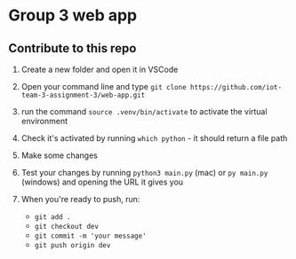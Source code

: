 # Group 3 web app


## Contribute to this repo

1. Create a new folder and open it in VSCode

2. Open your command line and type ```git clone https://github.com/iot-team-3-assignment-3/web-app.git```

3. run the command ```source .venv/bin/activate``` to activate the virtual environment

4. Check it's activated by running ```which python``` - it should return a file path

5. Make some changes

6. Test your changes by running ```python3 main.py``` (mac) or ```py main.py``` (windows) and opening the URL it gives you

7. When you're ready to push, run:
    - ```git add .```
    - ```git checkout dev```
    - ```git commit -m 'your message'```
    - ```git push origin dev```